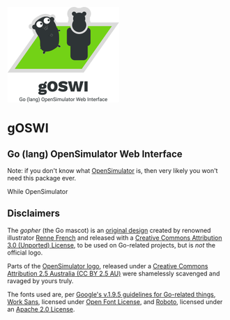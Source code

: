 ![gOSWI logo](images/logos/gOSWI-logo-smaller.png)
# gOSWI
## Go (lang) OpenSimulator Web Interface

Note: if you don't know what [OpenSimulator](http://opensimulator.org) is, then very likely you won't need this package ever.

While OpenSimulator

## Disclaimers

The *gopher* (the Go mascot) is an [original design](https://blog.golang.org/gopher) created by renowned illustrator [Renne French](https://www.instagram.com/reneefrench/) and released with a [Creative Commons Attribution 3.0 (Unported) License](https://creativecommons.org/licenses/by/3.0/), to be used on Go-related projects, but is _not_ the official logo.

Parts of the [OpenSimulator logo](http://opensimulator.org/wiki/File:Opensimulator.svg), released under a [Creative Commons Attribution 2.5 Australia (CC BY 2.5 AU)](https://creativecommons.org/licenses/by/2.5/au/) were shamelessly scavenged and ravaged by yours truly.

The fonts used are, per [Google's v.1.9.5 guidelines for Go-related things](https://storage.googleapis.com/golang-assets/Go-brand-book-v1.9.5.pdf), [Work Sans](https://fonts.google.com/specimen/Work%20Sans), licensed under [Open Font License](), and [Roboto](https://fonts.google.com/specimen/Roboto), licensed under an [Apache 2.0 License](https://www.apache.org/licenses/LICENSE-2.0).